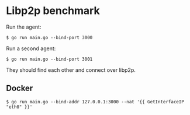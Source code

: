 
# Libp2p benchmark

Run the agent:

```
$ go run main.go --bind-port 3000
```

Run a second agent:

```
$ go run main.go --bind-port 3001
```

They should find each other and connect over libp2p.

## Docker

```
$ go run main.go --bind-addr 127.0.0.1:3000 --nat '{{ GetInterfaceIP "eth0" }}'
```
